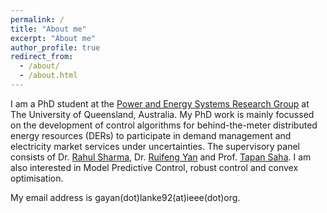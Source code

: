 ```yaml
---
permalink: /
title: "About me"
excerpt: "About me"
author_profile: true
redirect_from: 
  - /about/
  - /about.html
---
```


I am a PhD student at the [Power and Energy Systems Research Group](https://www.itee.uq.edu.au/research/power-and-energy-systems) at The University of Queensland, Australia. My PhD work is mainly focussed on the development of control algorithms for behind-the-meter distributed energy resources (DERs) to participate in demand management and electricity market services under uncertainties. The supervisory panel consists of Dr. [Rahul Sharma](https://researchers.uq.edu.au/researcher/2660), Dr. [Ruifeng Yan](https://researchers.uq.edu.au/researcher/2201) and Prof. [Tapan Saha](https://researchers.uq.edu.au/researcher/83). I am also interested in Model Predictive Control, robust control and convex optimisation.

My email address is gayan(dot)lanke92(at)ieee(dot)org.

